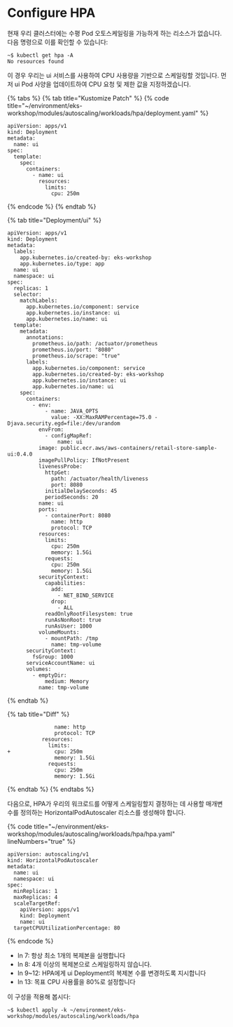 # Configure HPA

현재 우리 클러스터에는 수평 Pod 오토스케일링을 가능하게 하는 리소스가 없습니다. 다음 명령으로 이를 확인할 수 있습니다:

```
~$ kubectl get hpa -A
No resources found
```

이 경우 우리는 ui 서비스를 사용하여 CPU 사용량을 기반으로 스케일링할 것입니다. 먼저 ui Pod 사양을 업데이트하여 CPU 요청 및 제한 값을 지정하겠습니다.

{% tabs %}
{% tab title="Kustomize Patch" %}
{% code title="~/environment/eks-workshop/modules/autoscaling/workloads/hpa/deployment.yaml" %}
```
apiVersion: apps/v1
kind: Deployment
metadata:
  name: ui
spec:
  template:
    spec:
      containers:
        - name: ui
          resources:
            limits:
              cpu: 250m
```
{% endcode %}
{% endtab %}

{% tab title="Deployment/ui" %}
```
apiVersion: apps/v1
kind: Deployment
metadata:
  labels:
    app.kubernetes.io/created-by: eks-workshop
    app.kubernetes.io/type: app
  name: ui
  namespace: ui
spec:
  replicas: 1
  selector:
    matchLabels:
      app.kubernetes.io/component: service
      app.kubernetes.io/instance: ui
      app.kubernetes.io/name: ui
  template:
    metadata:
      annotations:
        prometheus.io/path: /actuator/prometheus
        prometheus.io/port: "8080"
        prometheus.io/scrape: "true"
      labels:
        app.kubernetes.io/component: service
        app.kubernetes.io/created-by: eks-workshop
        app.kubernetes.io/instance: ui
        app.kubernetes.io/name: ui
    spec:
      containers:
        - env:
            - name: JAVA_OPTS
              value: -XX:MaxRAMPercentage=75.0 -Djava.security.egd=file:/dev/urandom
          envFrom:
            - configMapRef:
                name: ui
          image: public.ecr.aws/aws-containers/retail-store-sample-ui:0.4.0
          imagePullPolicy: IfNotPresent
          livenessProbe:
            httpGet:
              path: /actuator/health/liveness
              port: 8080
            initialDelaySeconds: 45
            periodSeconds: 20
          name: ui
          ports:
            - containerPort: 8080
              name: http
              protocol: TCP
          resources:
            limits:
              cpu: 250m
              memory: 1.5Gi
            requests:
              cpu: 250m
              memory: 1.5Gi
          securityContext:
            capabilities:
              add:
                - NET_BIND_SERVICE
              drop:
                - ALL
            readOnlyRootFilesystem: true
            runAsNonRoot: true
            runAsUser: 1000
          volumeMounts:
            - mountPath: /tmp
              name: tmp-volume
      securityContext:
        fsGroup: 1000
      serviceAccountName: ui
      volumes:
        - emptyDir:
            medium: Memory
          name: tmp-volume
```
{% endtab %}

{% tab title="Diff" %}
```
               name: http
               protocol: TCP
           resources:
             limits:
+              cpu: 250m
               memory: 1.5Gi
             requests:
               cpu: 250m
               memory: 1.5Gi
```
{% endtab %}
{% endtabs %}

다음으로, HPA가 우리의 워크로드를 어떻게 스케일링할지 결정하는 데 사용할 매개변수를 정의하는 HorizontalPodAutoscaler 리소스를 생성해야 합니다.

{% code title="~/environment/eks-workshop/modules/autoscaling/workloads/hpa/hpa.yaml" lineNumbers="true" %}
```
apiVersion: autoscaling/v1
kind: HorizontalPodAutoscaler
metadata:
  name: ui
  namespace: ui
spec:
  minReplicas: 1
  maxReplicas: 4
  scaleTargetRef:
    apiVersion: apps/v1
    kind: Deployment
    name: ui
  targetCPUUtilizationPercentage: 80
```
{% endcode %}

* ln 7: 항상 최소 1개의 복제본을 실행합니다
* ln 8: 4개 이상의 복제본으로 스케일링하지 않습니다.
* ln 9\~12: HPA에게 ui Deployment의 복제본 수를 변경하도록 지시합니다
* ln 13: 목표 CPU 사용률을 80%로 설정합니다

이 구성을 적용해 봅시다:

```
~$ kubectl apply -k ~/environment/eks-workshop/modules/autoscaling/workloads/hpa
```
